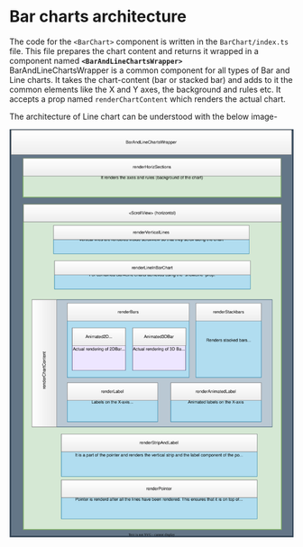 # Bar charts architecture

The code for the `<BarChart>` component is written in the `BarChart/index.ts` file. This file prepares the chart content and returns it wrapped in a component named **`<BarAndLineChartsWrapper>`** <br />
BarAndLineChartsWrapper is a common component for all types of Bar and Line charts. It takes the chart-content (bar or stacked bar) and adds to it the common elements like the X and Y axes, the background and rules etc.
It accepts a prop named `renderChartContent` which renders the actual chart. <br />

The architecture of Line chart can be understood with the below image-


!['BarChart'](BarChart.drawio.svg)
